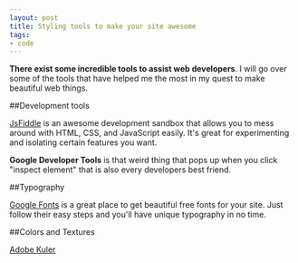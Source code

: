 ```yaml
---
layout: post
title: Styling tools to make your site awesome
tags:
- code
---
```


**There exist some incredible tools to assist web developers**. I will go over some of the tools that have helped me the most in my quest to make beautiful web things.

##Development tools

[JsFiddle](http://jsfiddle.net) is an awesome development sandbox that allows you to mess around with HTML, CSS, and JavaScript easily. It's great for experimenting and isolating certain features you want.

**Google Developer Tools** is that weird thing that pops up when you click "inspect element" that is also every developers best friend. 

##Typography

[Google Fonts](http://google.com/fonts) is a great place to get beautiful free fonts for your site. Just follow their easy steps and you'll have unique typography in no time.

##Colors and Textures

[Adobe Kuler](http://kuler.com)

